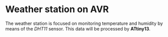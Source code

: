 # Weather station on AVR

The weather station is focused on monitoring temperature and humidity by means of
the *DHT11* sensor. This data will be processed by **ATtiny13**. 
